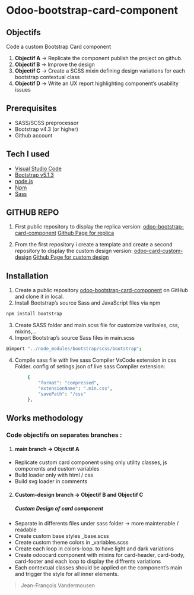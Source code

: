# Odoo-bootstrap-card-component

## Objectifs

Code a custom Bootstrap Card component 

1. **Objectif A** -> Replicate the component publish the project on github.
2. **Objectif B** -> Improve the design
3. **Objectif C** -> Create a SCSS mixin defining design variations for each bootstrap contextual class
4. **Objectif D** -> Write an UX report highlighting component’s usability issues

## Prerequisites

- SASS/SCSS preprocessor
- Bootstrap v4.3 (or higher)
- Github account


## Tech I used

* [Visual Studio Code]
* [Bootstrap v5.1.3]
* [node.js]
* [Npm]
* [Sass]

## GITHUB REPO

1. First public repository to display the replica version:
[odoo-bootstrap-card-component](https://github.com/jfvandermousen/odoo-bootstrap-card-component)
[Github Page for replica](https://jfvandermousen.github.io/odoo-bootstrap-card-component/)

2. From the first repository i create a template and create a second repository to display the custom design version:
[odoo-card-custom-design](https://github.com/jfvandermousen/odoo-card-custom-design)
[Github Page for custom design](https://jfvandermousen.github.io/odoo-card-custom-design)



## Installation

1. Create a public repository [odoo-bootstrap-card-component](https://github.com/jfvandermousen/odoo-bootstrap-card-component) on GitHub and clone it in local.
2. Install Bootstrap’s source Sass and JavaScript files via npm
```sh
npm install bootstrap
```
3. Create SASS folder and main.scss file for customize varibales, css, mixins,...
3. Import Bootstrap’s source Sass files in main.scss
```sh
@import "../node_modules/bootstrap/scss/bootstrap";
```
4. Compile sass file with live sass Compiler VsCode extension in css Folder.
 config of setings.json of live sass Compiler extension:
```sh
        {
            "format": "compressed",
            "extensionName": ".min.css",
            "savePath": "/css"
        },
```

## Works methodology


### Code objectifs on separates branches :

1. #### main branch -> Objectif A

- Replicate custom card component using only utility classes, js components and custom variables
- Build loader only with html / css 
- Build svg loader in comments 

2. #### Custom-design branch -> Objectif B and Objectif C

    ##### Custom Design of card component

- Separate in differents files under sass folder -> more maintenable / readable
- Create custom base styles _base.scss
- Create custom theme colors in _variables.scss
- Create each loop in colors-loop. to have light and dark variations
- Create odoocard component with mixins for card-header, card-body, card-footer and each    loop to display the diffrents variations
- Each contextual classes should be applied on the component’s main <div> and trigger the style for all inner elements.









> Jean-François Vandermousen


[//]: #

[node.js]: <http://nodejs.org>
[Visual Studio Code]: <https://code.visualstudio.com>
[Bootstrap v5.1.3]: <https://getbootstrap.com>
[Npm]: <https://www.npmjs.com>
[Sass]: <https://sass-lang.com>